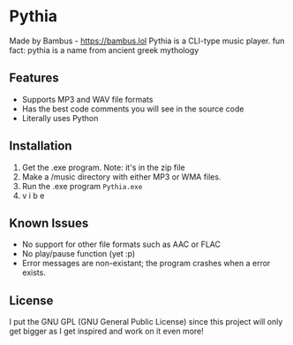 # Pythia

Made by Bambus - https://bambus.lol
Pythia is a CLI-type music player.
fun fact: pythia is a name from ancient greek mythology 

## Features

* Supports MP3 and WAV file formats
* Has the best code comments you will see in the source code
* Literally uses Python

## Installation

1. Get the .exe program. Note: it's in the zip file
2. Make a /music directory with either MP3 or WMA files.
3. Run the .exe program `Pythia.exe`
4. v  i  b  e

## Known Issues

* No support for other file formats such as AAC or FLAC
* No play/pause function (yet :p)
* Error messages are non-existant; the program crashes when a error exists.

## License

I put the GNU GPL (GNU General Public License) since this project will only get bigger as I get inspired and work on it even more!
